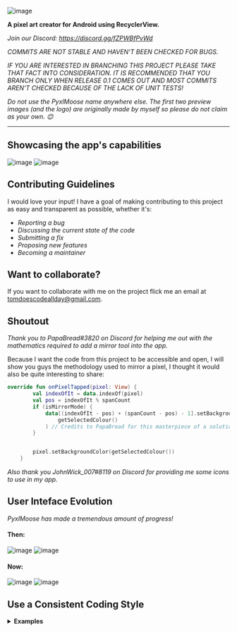 ![image](https://user-images.githubusercontent.com/50536495/139613827-1d5ea69b-5ffc-4413-86ae-cba9c4e8160d.png)

**A pixel art creator for Android using RecyclerView.**

_Join our Discord: https://discord.gg/fZPWBfPvWd_

_COMMITS ARE NOT STABLE AND HAVEN'T BEEN CHECKED FOR BUGS._

_IF YOU ARE INTERESTED IN BRANCHING THIS PROJECT PLEASE TAKE THAT FACT INTO CONSIDERATION. IT IS RECOMMENDED THAT YOU BRANCH ONLY WHEN RELEASE 0.1 COMES OUT AND MOST COMMITS AREN'T CHECKED BECAUSE OF THE LACK OF UNIT TESTS!_

_Do not use the PyxlMoose name anywhere else. The first two preview images (and the logo) are originally made by myself so please do not claim as your own. 😊_

----
## Showcasing the app's capabilities
![image](https://user-images.githubusercontent.com/50536495/139620161-c0ef2fc9-12e5-4404-a269-c9e7023a6e87.png)
![image](https://user-images.githubusercontent.com/50536495/139562893-ea67558d-24c3-416b-a802-8898805d5514.png)

## Contributing Guidelines
I would love your input! I have a goal of making contributing to this project as easy and transparent as possible, whether it's:

- _Reporting a bug_
- _Discussing the current state of the code_
- _Submitting a fix_
- _Proposing new features_
- _Becoming a maintainer_

## Want to collaborate?
If you want to collaborate with me on the project flick me an email at tomdoescodeallday@gmail.com.

## Shoutout
_Thank you to PapaBread#3820 on Discord for helping me out with the mathematics required to add a mirror tool into the app._

Because I want the code from this project to be accessible and open, I will show you guys the methodology used to mirror a pixel, I thought it would also be quite interesting to share:

``` Kotlin
override fun onPixelTapped(pixel: View) {
        val indexOfIt = data.indexOf(pixel)
        val pos = indexOfIt % spanCount
        if (isMirrorMode) {
            data[(indexOfIt - pos) + (spanCount - pos) - 1].setBackgroundColor(
                getSelectedColour()
            ) // Credits to PapaBread for this masterpiece of a solution
        }


        pixel.setBackgroundColor(getSelectedColour())
    }
```

_Also thank you JohnWick_007#8119 on Discord for providing me some icons to use in my app._

## User Inteface Evolution

_PyxlMoose has made a tremendous amount of progress!_

#### Then:

![image](https://user-images.githubusercontent.com/50536495/139565804-fe80c56c-7d92-46b0-bd24-9d7f328962f0.png)
![image](https://user-images.githubusercontent.com/50536495/139565798-65f42d72-81a7-4a2e-ae5e-0816fa07d0db.png)

#### Now:
![image](https://user-images.githubusercontent.com/50536495/139565858-d55ce8d8-d9e6-4c2e-adae-451cd73fcb91.png)
![image](https://user-images.githubusercontent.com/50536495/139565849-17e280c6-65ef-40c0-b693-67b5b9e906db.png)


## Use a Consistent Coding Style
<details><summary><b>Examples</b></summary>

#### Functions:
``` Kotlin
fun myFunc() {

}
```
---
#### Functions with one line:
``` Kotlin
fun getInt() = 5 
```
---
#### Functions that return something and have more than one line:
``` Kotlin
fun getDog(): Dog {
  return Dog()
}
```
---
#### Variables:
```Kotlin
val x = "Hello"
```
---

#### Parameters:
```Kotlin
fun myFunc(any: Any) {

}
```
---
#### Classes:

```Kotlin
class Dog : Animal 
```
---
#### Constants:
```Kotlin
const val MY_AGE = 15
```
#### Ordering of modifiers (from Kotlin documentation):
---
``` Kotlin
public / protected / private / internal
expect / actual
final / open / abstract / sealed / const
external
override
lateinit
tailrec
vararg
suspend
inner
enum / annotation / fun // as a modifier in `fun interface`
companion
inline / value
infix
operator
data
```       
        
     

